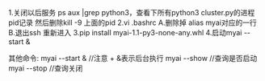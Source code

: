 1.关闭以后服务
ps aux |grep python3，查看下所有python3 cluster.py的进程pid记录
然后删除kill -9 上面的pid
2.vi .bashrc
  A.删除掉 alias myai对应的一行
  B.退出ssh 重新进入
3.pip install myai-1.1-py3-none-any.whl
4.启动myai --start &

其他命令:
myai --start & //注意 + &表示后台执行
myai --show //查询是否启动
myai --stop //查询关闭
